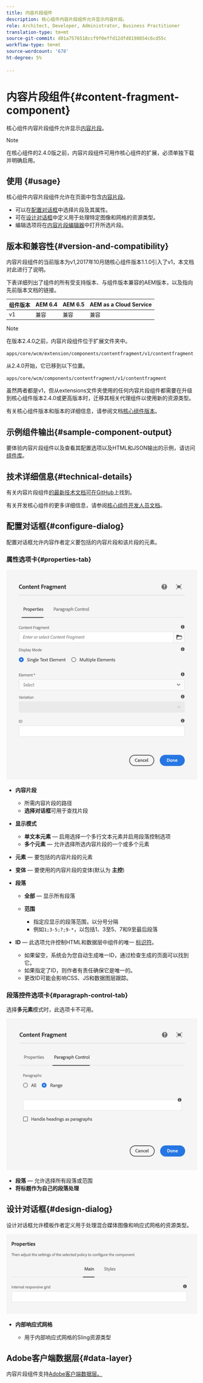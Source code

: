 ```yaml
---
title: 内容片段组件
description: 核心组件内容片段组件允许显示内容片段。
role: Architect, Developer, Administrator, Business Practitioner
translation-type: tm+mt
source-git-commit: d01a7576518ccf9f0effd12dfd8198854c6cd55c
workflow-type: tm+mt
source-wordcount: '678'
ht-degree: 5%

---
```



# 内容片段组件{#content-fragment-component}

核心组件内容片段组件允许显示[内容片段](https://docs.adobe.com/content/help/zh-Hans/experience-manager-cloud-service/assets/content-fragments/content-fragments.html)。

>[!NOTE]
>
>在核心组件的2.4.0版之前，内容片段组件可用作核心组件的扩展，必须单独下载并明确启用。

## 使用 {#usage}

核心组件内容片段组件允许在页面中包含[内容片段](https://docs.adobe.com/content/help/en/experience-manager-cloud-service/assets/content-fragments/content-fragments.html)。

* 可以在[配置对话框](#configure-dialog)中选择片段及其属性。
* 可在[设计对话框](#design-dialog)中定义用于处理特定图像和网格的资源类型。
* 编辑选项将在[内容片段编辑器](https://docs.adobe.com/content/help/en/experience-manager-cloud-service/assets/content-fragments/content-fragments-variations.html)中打开所选片段。

## 版本和兼容性{#version-and-compatibility}

内容片段组件的当前版本为v1,2017年10月随核心组件版本1.1.0引入了v1，本文档对此进行了说明。

下表详细列出了组件的所有受支持版本、与组件版本兼容的AEM版本，以及指向先前版本文档的链接。

| 组件版本 | AEM 6.4 | AEM 6.5 | AEM as a Cloud Service |
|--- |--- |---|---|
| v1 | 兼容 | 兼容 | 兼容 |

>[!NOTE]
>
>在版本2.4.0之前，内容片段组件位于扩展文件夹中。
>
> `apps/core/wcm/extension/components/contentfragment/v1/contentfragment`
> 
>从2.4.0开始，它已移到以下位置。
>
>`apps/core/wcm/components/contentfragment/v1/contentfragment`
>
>虽然两者都是v1，但从extensions文件夹使用的任何内容片段组件都需要在升级到核心组件版本2.4.0或更高版本时，迁移其相关代理组件以使用新的资源类型。

有关核心组件版本和版本的详细信息，请参阅文档[核心组件版本](/help/versions.md)。

## 示例组件输出{#sample-component-output}

要体验内容片段组件以及查看其配置选项以及HTML和JSON输出的示例，请访问[组件库](https://adobe.com/go/aem_cmp_library_cf)。

## 技术详细信息{#technical-details}

有关内容片段组件[的最新技术文档可在GitHub](https://adobe.com/go/aem_cmp_tech_cf_v1)上找到。

有关开发核心组件的更多详细信息，请参阅[核心组件开发人员文档](/help/developing/overview.md)。

## 配置对话框{#configure-dialog}

配置对话框允许内容作者定义要包括的内容片段和该片段的元素。

### 属性选项卡{#properties-tab}

![内容片段组件](/help/assets/content-fragment-edit-properties.png)

* **内容片段**

   * 所需内容片段的路径
   * **选择对话框**&#x200B;可用于查找片段

* **显示模式**
   * **单文本元素**  — 启用选择一个多行文本元素并启用段落控制选项
   * **多个元素**  — 允许选择所选内容片段的一个或多个元素
* **元素**  — 要包括的内容片段的元素
* **变体**  — 要使用的内容片段的变体(默认为 **主控**)

* **段落**

   * **全部**  — 显示所有段落
   * **范围**

      * 指定应显示的段落范围，以分号分隔
      * 例如`1;3-5;7;9-*`，以包括1、3至5、7和9至最后段落
* **ID**  — 此选项允许控制HTML和数据层中组件的唯一 [标识符](/help/developing/data-layer/overview.md)。
   * 如果留空，系统会为您自动生成唯一ID，通过检查生成的页面可以找到它。
   * 如果指定了ID，则作者有责任确保它是唯一的。
   * 更改ID可能会影响CSS、JS和数据图层跟踪。

### 段落控件选项卡{#paragraph-control-tab}

选择&#x200B;**多元素**&#x200B;模式时，此选项卡不可用。

![内容片段组件](/help/assets/content-fragment-edit-paragraph.png)

* **段落**  — 允许选择所有段落或范围
* **将标题作为自己的段落处理**

## 设计对话框{#design-dialog}

设计对话框允许模板作者定义用于处理混合媒体图像和响应式网格的资源类型。

![内容片段组件的设计对话框](/help/assets/content-fragment-design.png)

* **内部响应式网格**

   * 用于内部响应式网格的Sling资源类型

## Adobe客户端数据层{#data-layer}

内容片段组件支持[Adobe客户端数据层。](/help/developing/data-layer/overview.md)
